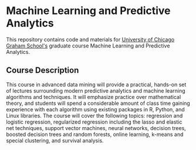 # Machine Learning and Predictive Analytics

This repository contains code and materials for [University of Chicago Graham School's](https://grahamschool.uchicago.edu/academic-programs/masters-degrees/analytics) graduate course Machine Learning and Predictive Analytics.

## Course Description

This course in advanced data mining will provide a practical, hands-on set of lectures surrounding modern predictive analytics and machine learning algorithms and techniques. It will emphasize practice over mathematical theory, and students will spend a considerable amount of class time gaining experience with each algorithm using existing packages in R, Python, and Linux libraries. The course will cover the following topics: regression and logistic regression, regularized regression including the lasso and elastic net techniques, support vector machines, neural networks, decision trees, boosted decision trees and random forests, online learning, k-means and special clustering, and survival analysis.
